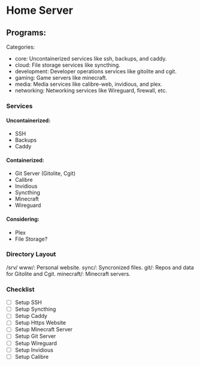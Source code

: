 # Home Server

## Programs:

Categories:

- core: Uncontainerized services like ssh, backups, and caddy.
- cloud: File storage services like syncthing.
- development: Developer operations services like gitolite and cgit.
- gaming: Game servers like minecraft.
- media: Media services like calibre-web, invidious, and plex.
- networking: Networking services like Wireguard, firewall, etc.
### Services

#### Uncontainerized:

- SSH
- Backups
- Caddy

#### Containerized:

- Git Server (Gitolite, Cgit)
- Calibre
- Invidious
- Syncthing
- Minecraft
- Wireguard

#### Considering:

- Plex
- File Storage?

### Directory Layout

/srv/
  www/: Personal website.
  sync/: Syncronized files.
  git/: Repos and data for Gitolite and Cgit.
  minecraft/: Minecraft servers.

### Checklist

- [ ] Setup SSH
- [ ] Setup Syncthing
- [ ] Setup Caddy
- [ ] Setup Https Website
- [ ] Setup Minecraft Server
- [ ] Setup Git Server
- [ ] Setup Wireguard
- [ ] Setup Invidious
- [ ] Setup Calibre
